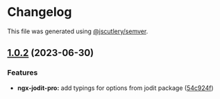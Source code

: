# Changelog

This file was generated using [@jscutlery/semver](https://github.com/jscutlery/semver).

## [1.0.2](https://github.com/julianpoemp/ngx-jodit/compare/ngx-jodit-pro-1.0.1...ngx-jodit-pro-1.0.2) (2023-06-30)


### Features

* **ngx-jodit-pro:** add typings for options from jodit package ([54c924f](https://github.com/julianpoemp/ngx-jodit/commit/54c924f7dec02618374b411bfbeb4ebd18aae3dc))

